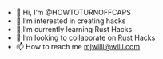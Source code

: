 - 👋 Hi, I’m @HOWTOTURNOFFCAPS
- 👀 I’m interested in creating hacks
- 🌱 I’m currently learning Rust Hacks
- 💞️ I’m looking to collaborate on Rust Hacks
- 📫 How to reach me mjwilli@willi.com

<!---
HOWTOTURNOFFCAPS/HOWTOTURNOFFCAPS is a ✨ special ✨ repository because its `README.md` (this file) appears on your GitHub profile.
You can click the Preview link to take a look at your changes.
--->

